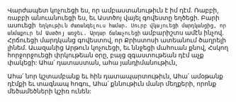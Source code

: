 
Վարժապետ կոչուեցի ես, որ ամբաստանութիւն է
իմ դէմ.
Ռաբբի, ռաբբի անուանուեցի ես, եւ Աստծոյ վայել
գովեստը եղծեցի.
Բարի ասուեցի` եղկութիւն ժառանգելուս համար.
Սուրբ վկայուեցի մարդկանցից, որ անմաքուր եմ
Աստծոյ առջեւ.
Արդար ճանաչուեցի` ամբարիշտս ամէն ինչով.
Հրճուեցի մարդկանց գովեստով, որ Քրիստոսի
ատեանում ծաղրելի լինեմ.
Աւազանից Արթուն կոչուեցի, եւ ննջեցի մահուան
քնով,
Հսկող հորջորջուեցի փրկութեան օրը, բայց
զգաստութեան դէմ աչք փակեցի:
Ահա՛ դատաստան, ահա յանդիմանութիւն,


Ահա՛ նոր կշտամբանք եւ հին դատապարտութիւն,
Ահա՛ ամօթանք դէմքի եւ տագնապ հոգու,
Ահա՛ քննութիւն մանր մեղքերի, որոնք
մեծամեծների կշիռ ունեն:
